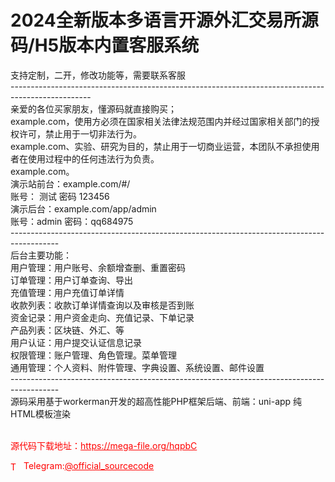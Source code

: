 # 2024全新版本多语言开源外汇交易所源码/H5版本内置客服系统

支持定制，二开，修改功能等，需要联系客服<br>--------------------------------------------------------------------------------------------------<br>亲爱的各位买家朋友，懂源码就直接购买；<br>example.com，使用方必须在国家相关法律法规范围内并经过国家相关部门的授权许可，禁止用于一切非法行为。<br>example.com、实验、研究为目的，禁止用于一切商业运营，本团队不承担使用者在使用过程中的任何违法行为负责。<br>example.com。<br>演示站前台：example.com/#/<br>账号： 测试 密码 123456<br>演示后台：example.com/app/admin<br>账号：admin 密码：qq684975<br>------------------------------------------------------------------------------------------<br>后台主要功能：<br>用户管理：用户账号、余额增查删、重置密码<br>订单管理：用户订单查询、导出<br>充值管理：用户充值订单详情<br>收款列表：收款订单详情查询以及审核是否到账<br>资金记录：用户资金走向、充值记录、下单记录<br>产品列表：区块链、外汇、等<br>用户认证：用户提交认证信息记录<br>权限管理：账户管理、角色管理。菜单管理<br>通用管理：个人资料、附件管理、字典设置、系统设置、邮件设置<br>------------------------------------------------------------------------------------------<br>源码采用基于workerman开发的超高性能PHP框架后端、前端：uni-app 纯HTML模板渲染<br><br>


<p style="color: red;">源代码下载地址：<a href="https://mega-file.org/hqpbC" style="color: red;">https://mega-file.org/hqpbC</a></p><p style="color: red;"><img src="https://cdn-icons-png.flaticon.com/512/2111/2111646.png" alt="Telegram Icon" style="width: 16px; vertical-align: middle; margin-right: 5px;">Telegram:<a href="https://t.me/official_sourcecode" style="color: red;">@official_sourcecode</a></p>